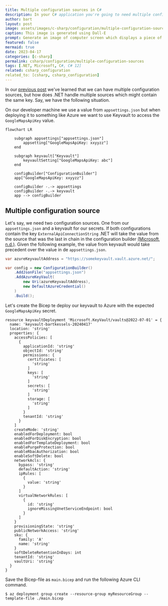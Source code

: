 ```yaml
---
title: Multiple configuration sources in C#
description: In your C# application you're going to need multiple configuration values from different places. In this blogpost we'll dive into the specifics of setting up an application to take data from multiple sources.
author: bart
layout: post
image: assets/images/c-sharp/configuration/multiple-configuration-sources.png
caption: This image is generated using Dall-E
prompt: Generate an image of computer screen which displays a piece of paper and a vault in a minimalistic flat style
featured: false
mermaid: true
date: 2023-04-17
categories: [c-sharp]
permalink: csharp/configuration/multiple-configuration-sources
tags: [.NET, Microsoft, C#, C# 12]
related: csharp_configuration
related_to: [csharp, csharp_configuration]
---
```


In our [previous post](./2024-04-10-set-up-configuration) we've learned that we can have multiple configuration sources, but how does .NET handle multiple sources which might contain the same key. Say, we have the following situation.

On our developer machine we use a value from `appsettings.json` but when deploying it to something like Azure we want to use Keyvault to access the `GoogleMapsApiKey` value.

```mermaid
flowchart LR

    subgraph appsettings["appsettings.json"]
        appsetting["GoogleMapsApiKey: xxyyzz"]
    end

    subgraph keyvault["Keyvault"]
        keyvaultSetting["GoogleMapsApiKey: abc"]
    end

    configBuilder["ConfigurationBuilder"]
    app["GoogleMapsApiKey: xxyyzz"]

    configBuilder -.-> appsettings
    configBuilder -.-> keyvault
    app --> configBuilder
```

## Multiple configuration source

Let's say, we need two configuration sources. One from our `appsettings.json` and a keyvault for our secrets. If both configurations contain the key `ExternalApiConnectionString` .NET will take the value from the source that was the last in chain in the configuration builder [(Microsoft, n.d.)](https://learn.microsoft.com/en-us/dotnet/core/extensions/configuration#alternative-hosting-approach). Given the following example, the value from keyvault would take precedent over the value in de `appsettings.json`.

```csharp
var azureKeyvaultAddress = "https://somekeyvault.vault.azure.net/";

var config = new ConfigurationBuilder()
    .AddJsonFile("appsettings.json")
    .AddAzureKeyVault(
        new Uri(azureKeyvaultAddress),
        new DefaultAzureCredential()
    )
    .Build();
```

Let's create the Bicep te deploy our keyvault to Azure with the expected `GoogleMapsApiKey` secret.

```bicep
resource keyvaultDeployment 'Microsoft.KeyVault/vaults@2022-07-01' = {
  name: 'keyvault-bartkessels-20240417'
  location: 'string'
  properties: {
    accessPolicies: [
      {
        applicationId: 'string'
        objectId: 'string'
        permissions: {
          certificates: [
            'string'
          ]
          keys: [
            'string'
          ]
          secrets: [
            'string'
          ]
          storage: [
            'string'
          ]
        }
        tenantId: 'string'
      }
    ]
    createMode: 'string'
    enabledForDeployment: bool
    enabledForDiskEncryption: bool
    enabledForTemplateDeployment: bool
    enablePurgeProtection: bool
    enableRbacAuthorization: bool
    enableSoftDelete: bool
    networkAcls: {
      bypass: 'string'
      defaultAction: 'string'
      ipRules: [
        {
          value: 'string'
        }
      ]
      virtualNetworkRules: [
        {
          id: 'string'
          ignoreMissingVnetServiceEndpoint: bool
        }
      ]
    }
    provisioningState: 'string'
    publicNetworkAccess: 'string'
    sku: {
      family: 'A'
      name: 'string'
    }
    softDeleteRetentionInDays: int
    tenantId: 'string'
    vaultUri: 'string'
  }
}
```

Save the Bicep-file as `main.bicep` and run the following Azure CLI command.

```shell
$ az deployment group create --resource-group myResourceGroup --template-file ./main.bicep
```